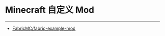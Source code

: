 # Minecraft 自定义 Mod
***

- [FabricMC/fabric-example-mod](https://github.com/FabricMC/fabric-example-mod)